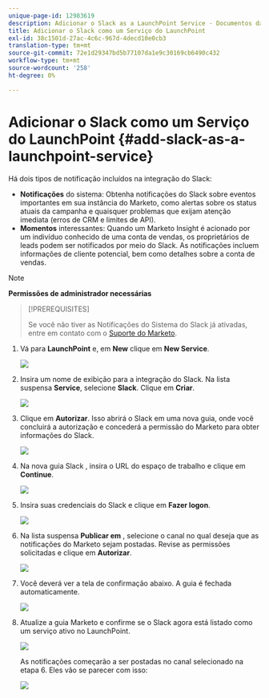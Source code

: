 ```yaml
---
unique-page-id: 12983619
description: Adicionar o Slack as a LaunchPoint Service - Documentos da Marketo - Documentação do produto
title: Adicionar o Slack como um Serviço do LaunchPoint
exl-id: 38c1501d-27ac-4c6c-967d-4decd10e0cb3
translation-type: tm+mt
source-git-commit: 72e1d29347bd5b77107da1e9c30169cb6490c432
workflow-type: tm+mt
source-wordcount: '258'
ht-degree: 0%

---
```


# Adicionar o Slack como um Serviço do LaunchPoint {#add-slack-as-a-launchpoint-service}

Há dois tipos de notificação incluídos na integração do Slack:

* **Notificações** do sistema: Obtenha notificações do Slack sobre eventos importantes em sua instância do Marketo, como alertas sobre os status atuais da campanha e quaisquer problemas que exijam atenção imediata (erros de CRM e limites de API).
* **Momentos** interessantes: Quando um Marketo Insight é acionado por um indivíduo conhecido de uma conta de vendas, os proprietários de leads podem ser notificados por meio do Slack. As notificações incluem informações de cliente potencial, bem como detalhes sobre a conta de vendas.

>[!NOTE]
>
>**Permissões de administrador necessárias**

>[!PREREQUISITES]
>
>Se você não tiver as Notificações do Sistema do Slack já ativadas, entre em contato com o [Suporte do Marketo](https://nation.marketo.com/t5/Support/ct-p/Support).

1. Vá para **LaunchPoint** e, em **New** clique em **New Service**.

   ![](assets/image2017-11-27-14-3a13-3a18.png)

1. Insira um nome de exibição para a integração do Slack. Na lista suspensa **Service**, selecione **Slack**. Clique em **Criar**.

   ![](assets/image2017-11-27-15-3a54-3a11.png)

1. Clique em **Autorizar**. Isso abrirá o Slack em uma nova guia, onde você concluirá a autorização e concederá a permissão do Marketo para obter informações do Slack.

   ![](assets/image2017-11-27-14-3a16-3a6.png)

1. Na nova guia Slack , insira o URL do espaço de trabalho e clique em **Continue**.

   ![](assets/image2017-11-27-15-3a1-3a29.png)

1. Insira suas credenciais do Slack e clique em **Fazer logon**.

   ![](assets/image2017-11-27-15-3a1-3a3.png)

1. Na lista suspensa **Publicar em** , selecione o canal no qual deseja que as notificações do Marketo sejam postadas. Revise as permissões solicitadas e clique em **Autorizar**.

   ![](assets/image2018-1-9-13-3a21-3a50.png)

1. Você deverá ver a tela de confirmação abaixo. A guia é fechada automaticamente.

   ![](assets/image2017-11-27-15-3a51-3a57.png)

1. Atualize a guia Marketo e confirme se o Slack agora está listado como um serviço ativo no LaunchPoint.

   ![](assets/image2017-11-27-15-3a55-3a37.png)

   As notificações começarão a ser postadas no canal selecionado na etapa 6. Eles vão se parecer com isso:

   ![](assets/samplenotification.png)
